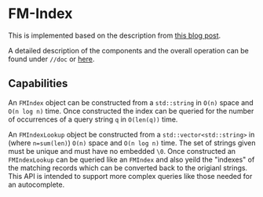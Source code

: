 # FM-Index

This is implemented based on the description from [this blog post](http://olivernash.org/2014/01/03/dna-of-a-password-disaster/index.html).

A detailed description of the components and the overall operation can be found under `//doc` or [here](https://bcsgh.github.io/publication/fm-index/fm-index.pdf).

## Capabilities

An `FMIndex` object can be constructed from a `std::string` in `O(n)` space and `O(n log n)` time.
Once constructed the index can be queried for the number of occurrences of a query string `q` in `O(len(q))` time.

An `FMIndexLookup` object be constructed from a `std::vector<std::string>` in
 (where `n=sum(len)`) `O(n)` space and `O(n log n)` time.
The set of strings given must be unique and must have no embedded `\0`.
Once constructed an `FMIndexLookup` can be queried like an `FMIndex` and also yeild the
 "indexes" of the matching records which can be converted back to the origianl strings.
This API is intended to support more complex queries like those needed for an autocomplete.
